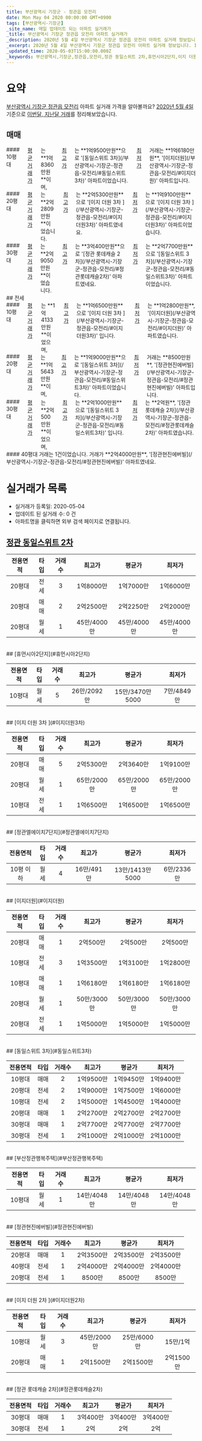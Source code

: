 ```yaml
---
title: 부산광역시 기장군 - 정관읍 모전리
date: Mon May 04 2020 00:00:00 GMT+0900
tags: [부산광역시-기장군]
_site_name: 매일 업데이트 되는 아파트 실거래가
_title: 부산광역시 기장군 정관읍 모전리 아파트 실거래가
_description: 2020년 5월 4일 부산광역시 기장군 정관읍 모전리 아파트 실거래 정보입니다. 10건 아파트 정보가 있습니다.
_excerpt: 2020년 5월 4일 부산광역시 기장군 정관읍 모전리 아파트 실거래 정보입니다. 10건 아파트 정보가 있습니다.
_updated_time: 2020-05-03T15:00:00.000Z
_keywords: 부산광역시,기장군,정관읍,모전리,정관 동일스위트 2차,휴먼시아2단지,이지 더원 3차 ,정관엘에이치7단지,이지더원,동일스위트 3차,부산정관행복주택,정관현진에버빌,이지 더원 2차 ,정관 롯데캐슬 2차
---
```





# 요약
<ins>부산광역시 기장군 정관읍 모전리</ins> 아파트 실거래 가격을 알아볼까요? <ins>2020년 5월 4일</ins> 기준으로 <ins>이번달, 지난달 거래</ins>를 정리해보았습니다.

## 매매
<div class="container">
<div class="six columns" markdown="1">
#### 10평대
<ins>평균 거래가</ins>는 **1억8360만원**이며, <ins>최고가</ins>는 **1억9500만원**으로 '[동일스위트 3차](/부산광역시-기장군-정관읍-모전리/#동일스위트3차)' 아파트이었습니다. <ins>최저가</ins> 거래는 **1억6180만원**, '[이지더원](/부산광역시-기장군-정관읍-모전리/#이지더원)' 아파트입니다.
</div>
<div class="six columns" markdown="1">
#### 20평대
<ins>평균 거래가</ins>는 **2억2809만원**이었습니다. <ins>최고가</ins>는 **2억5300만원**으로 '[이지 더원 3차 ](/부산광역시-기장군-정관읍-모전리/#이지더원3차)' 아파트였네요. <ins>최저가</ins>는 **1억9100만원**으로 '[이지 더원 3차 ](/부산광역시-기장군-정관읍-모전리/#이지더원3차)' 아파트이었습니다.
</div>
</div>
<div class="container">
<div class="twelve columns" markdown="1">
#### 30평대
<ins>평균 거래가</ins>는 **2억9050만원**이었습니다. <ins>최고가</ins>는 **3억400만원**으로 '[정관 롯데캐슬 2차](/부산광역시-기장군-정관읍-모전리/#정관롯데캐슬2차)' 아파트였네요. <ins>최저가</ins>는 **2억7700만원**으로 '[동일스위트 3차](/부산광역시-기장군-정관읍-모전리/#동일스위트3차)' 아파트이었습니다.
</div>
</div>
## 전세
<div class="container">
<div class="six columns" markdown="1">
#### 10평대
<ins>평균 거래가</ins>는 **1억4133만원**이었으며, <ins>최고가</ins>는 **1억6500만원**으로 '[이지 더원 3차 ](/부산광역시-기장군-정관읍-모전리/#이지더원3차)' 입니다. <ins>최저가</ins>는 **1억2800만원**, '[이지더원](/부산광역시-기장군-정관읍-모전리/#이지더원)' 아파트였습니다.
</div>
<div class="six columns" markdown="1">
#### 20평대
<ins>평균 거래가</ins>는 **1억5643만원**이며, <ins>최고가</ins>는 **1억9000만원**으로 '[동일스위트 3차](/부산광역시-기장군-정관읍-모전리/#동일스위트3차)' 아파트이었습니다. <ins>최저가</ins> 거래는 **8500만원**, '[정관현진에버빌](/부산광역시-기장군-정관읍-모전리/#정관현진에버빌)' 아파트입니다.
</div>
</div>
<div class="container">
<div class="six columns" markdown="1">
#### 30평대
<ins>평균 거래가</ins>는 **2억500만원**이었으며, <ins>최고가</ins>는 **2억1000만원**으로 '[동일스위트 3차](/부산광역시-기장군-정관읍-모전리/#동일스위트3차)' 입니다. <ins>최저가</ins>는 **2억원**, '[정관 롯데캐슬 2차](/부산광역시-기장군-정관읍-모전리/#정관롯데캐슬2차)' 아파트였습니다.
</div>
<div class="six columns" markdown="1">
#### 40평대
거래는 1건이었습니다. 거래가 **2억4000만원**, '[정관현진에버빌](/부산광역시-기장군-정관읍-모전리/#정관현진에버빌)' 아파트였네요.
</div>
</div>



# 실거래가 목록
- 실거래가 등록일: 2020-05-04
- 업데이트 된 실거래 수: 0 건
- 아파트명을 클릭하면 외부 검색 페이지로 연결됩니다.

## [정관 동일스위트 2차](#정관동일스위트2차)

|전용면적|타입|거래수|최고가|평균가|최저가|
|:---:|:---:|:---:|:---:|:---:|:---:|
|20평대|<span class="deal-type-2">전세</span>|3|1억8000만|1억7000만|1억6000만|
|20평대|<span class="deal-type-1">매매</span>|2|2억2500만|2억2250만|2억2000만|
|20평대|<span class="deal-type-3">월세</span>|1|45만/4000만|45만/4000만|45만/4000만|

<br/>
## [휴먼시아2단지](#휴먼시아2단지)

|전용면적|타입|거래수|최고가|평균가|최저가|
|:---:|:---:|:---:|:---:|:---:|:---:|
|10평대|<span class="deal-type-3">월세</span>|5|26만/2092만|15만/3470만5000|7만/4849만|

<br/>
## [이지 더원 3차 ](#이지더원3차)

|전용면적|타입|거래수|최고가|평균가|최저가|
|:---:|:---:|:---:|:---:|:---:|:---:|
|20평대|<span class="deal-type-1">매매</span>|5|2억5300만|2억3640만|1억9100만|
|20평대|<span class="deal-type-3">월세</span>|1|65만/2000만|65만/2000만|65만/2000만|
|10평대|<span class="deal-type-2">전세</span>|1|1억6500만|1억6500만|1억6500만|

<br/>
## [정관엘에이치7단지](#정관엘에이치7단지)

|전용면적|타입|거래수|최고가|평균가|최저가|
|:---:|:---:|:---:|:---:|:---:|:---:|
|10평 이하|<span class="deal-type-3">월세</span>|4|16만/491만|13만/1413만5000|6만/2336만|

<br/>
## [이지더원](#이지더원)

|전용면적|타입|거래수|최고가|평균가|최저가|
|:---:|:---:|:---:|:---:|:---:|:---:|
|20평대|<span class="deal-type-1">매매</span>|1|2억500만|2억500만|2억500만|
|10평대|<span class="deal-type-2">전세</span>|3|1억3500만|1억3100만|1억2800만|
|10평대|<span class="deal-type-1">매매</span>|1|1억6180만|1억6180만|1억6180만|
|20평대|<span class="deal-type-3">월세</span>|1|50만/3000만|50만/3000만|50만/3000만|
|20평대|<span class="deal-type-2">전세</span>|1|1억5000만|1억5000만|1억5000만|

<br/>
## [동일스위트 3차](#동일스위트3차)

|전용면적|타입|거래수|최고가|평균가|최저가|
|:---:|:---:|:---:|:---:|:---:|:---:|
|10평대|<span class="deal-type-1">매매</span>|2|1억9500만|1억9450만|1억9400만|
|20평대|<span class="deal-type-2">전세</span>|2|1억9000만|1억7500만|1억6000만|
|10평대|<span class="deal-type-2">전세</span>|2|1억5000만|1억4500만|1억4000만|
|20평대|<span class="deal-type-1">매매</span>|1|2억2700만|2억2700만|2억2700만|
|30평대|<span class="deal-type-1">매매</span>|1|2억7700만|2억7700만|2억7700만|
|30평대|<span class="deal-type-2">전세</span>|1|2억1000만|2억1000만|2억1000만|

<br/>
## [부산정관행복주택](#부산정관행복주택)

|전용면적|타입|거래수|최고가|평균가|최저가|
|:---:|:---:|:---:|:---:|:---:|:---:|
|10평대|<span class="deal-type-3">월세</span>|1|14만/4048만|14만/4048만|14만/4048만|

<br/>
## [정관현진에버빌](#정관현진에버빌)

|전용면적|타입|거래수|최고가|평균가|최저가|
|:---:|:---:|:---:|:---:|:---:|:---:|
|20평대|<span class="deal-type-1">매매</span>|1|2억3500만|2억3500만|2억3500만|
|40평대|<span class="deal-type-2">전세</span>|1|2억4000만|2억4000만|2억4000만|
|20평대|<span class="deal-type-2">전세</span>|1|8500만|8500만|8500만|

<br/>
## [이지 더원 2차 ](#이지더원2차)

|전용면적|타입|거래수|최고가|평균가|최저가|
|:---:|:---:|:---:|:---:|:---:|:---:|
|10평대|<span class="deal-type-3">월세</span>|3|45만/2000만|25만/6000만|15만/1억|
|20평대|<span class="deal-type-1">매매</span>|1|2억1500만|2억1500만|2억1500만|

<br/>
## [정관 롯데캐슬 2차](#정관롯데캐슬2차)

|전용면적|타입|거래수|최고가|평균가|최저가|
|:---:|:---:|:---:|:---:|:---:|:---:|
|30평대|<span class="deal-type-1">매매</span>|1|3억400만|3억400만|3억400만|
|30평대|<span class="deal-type-2">전세</span>|1|2억|2억|2억|

<br/>



